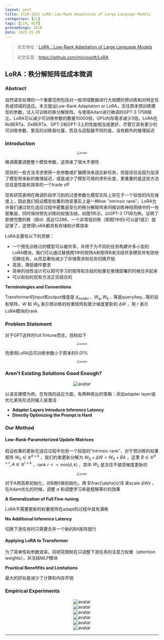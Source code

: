 ```yaml
---
layout: post
title: ICLR-2022 LoRA：Low-Rank Adaptation of Large Language Models
categories: [CL]
tags: [LLM, NLP]
proceedings: ICLR
date: 2022-01-29
---
```


> 论文地址：[LoRA：Low-Rank Adaptation of Large Language Models](https://openreview.net/forum?id=nZeVKeeFYf9)
>
> 论文实现：<https://github.com/microsoft/LoRA>
> 

## LoRA：秩分解矩阵低成本微调

### Abstract

自然语言处理的一个重要范例包括对一般领域数据进行大规模的预训练和对特定任务或领域的适应。本文提出Low-Rank Adaptation or LoRA，冻住原本预训练模型的参数，注入可训练的秩分解矩阵。与使用Adam进行微调的GPT-3 175B相比，LoRA可以减少可训练参数的数量10000倍，GPU内存需求减少3倍。LoRA在RoBERTa、DeBERTa、GPT-2和GPT-3上的性能相当或更好，尽管它具有更少的可训练参数、更高的训练吞吐量，而且与适配器不同的是，没有额外的推理延迟

### Introduction

<div align="center" style="float:center"><img src="https://blog-img-1259433191.cos.ap-shanghai.myqcloud.com/LoRA/fig1.png" alt="avatar" style="zoom:60%;" /></div>

微调需要调整整个模型参数，这带来了很大不便性

现存的一些方法寻求使用一些参数或扩展模块来适应新任务，但是往往会因为加深了模型带来新的推理延迟，或是减少了模型可用的序列长度，更重要的是这些方法往往是性能和效率的一个trade off

现有研究表明在微调阶段学习到的过度参数化模型实际上存在于一个较低的内在维度上，因此我们假设模型权重的改变事实上是一种low "intrinsic rank"。LoRA允许我们通过优化适应过程中密集层变化的秩分解矩阵来间接训练神经网络中的一些密集层，同时保持预先训练的权值冻结，如图1所示。以GPT-3 175B为例，证明了即使完整的秩（即d）高达12288，一个非常低的秩（即图1中的r可以是1或2）就足够了，这使得LoRA都具有存储和计算效率

LoRA主要有以下的贡献：

- 一个预先训练过的模型可以被共享，并用于为不同的任务构建许多小型的LoRA模块。我们可以通过替换图1中的矩阵A和矩阵B来冻结共享模型并有效地切换任务，从而显著地减少了存储需求和任务切换开销
- 高效，降低硬件要求
- 简单的线性设计可以把可学习的矩阵和冻结的权重在推理部署的时候合并起来
- 可以和别的现有方法正交结合的

**Terminologies and Conventions**

Transformer的input和output维度是 $d_{model}$ ，$W_q,W_k...$ 等是query/key...等的投影矩阵，$W$ 和 $W_0$ 表示预训练的权重矩阵和累计梯度更新的 $\Delta W$ ，用 $r$ 表示LoRA模块的rank

### Problem Statement

对于GPT这样的full fintune而言，目标如下

<div align="center" style="float:center"><img src="https://blog-img-1259433191.cos.ap-shanghai.myqcloud.com/LoRA/frm1.png" alt="avatar" style="zoom:60%;" /></div>

而使用LoRA后可训练参数小于原本的0.01%

<div align="center" style="float:center"><img src="https://blog-img-1259433191.cos.ap-shanghai.myqcloud.com/LoRA/frm2.png" alt="avatar" style="zoom:60%;" /></div>

### Aren't Existing Solutions Good Enough?

<div align="center" style="float:center"><img src="https://blog-img-1259433191.cos.ap-shanghai.myqcloud.com/LoRA/tab1.png" alt="avatar" style="zoom:100%;" /></div>

以语言建模为例，在有效的适应方面，有两种突出的策略：添加adapter layer或优化某些形式的输入层激活

- **Adapter Layers Introduce Inference Latency**
- **Directly Optimizing the Prompt is Hard**

### Our Method

#### Low-Rank-Parameterized Update Matrices

假设权重的更新在适应过程中也有一个较低的“intrinsic rank”，对于预训练的权重矩阵 $W_0 \in \mathbb{R}^{d\times k}$ ，我们约束更新分解为 $W_0 + \Delta W=W_0+BA$ ，这里 $B\in \mathbb{R}^{d\times r}, A\in \mathbb{R}^{r\times k}$ ，rank $r<< min(d,k)$  ，其中 $W_0$ 是冻住不接受梯度更新的

<div align="center" style="float:center"><img src="https://blog-img-1259433191.cos.ap-shanghai.myqcloud.com/LoRA/frm3.png" alt="avatar" style="zoom:60%;" /></div>

对于A用高斯初始化，对B用0做初始化。用 $\frac{\alpha}{r}$ 来scale $\Delta Wx$ ，在Adam优化的时候，调整 $\alpha$ 和调整学习率是粗略等价的效果

**A Generalization of Full Fine-tuning**

LoRA不需要更新的权重矩阵在adapt的过程中具有满秩

**No Additional Inference Latency**

切换下游任务时只需要合并一个新的BA矩阵就行

#### Applying LoRA to Transformer

为了简单性和参数效率，将研究限制在只调整下游任务的注意力权重（attention weights），并冻结MLP模块

**Practical Benefifits and Limitations**

最大的好处是减少了计算和内存开销

### Empirical Experiments

<div align="center" style="float:center"><img src="https://blog-img-1259433191.cos.ap-shanghai.myqcloud.com/LoRA/tab2.png" alt="avatar" style="zoom:100%;" /></div>

<div align="center" style="float:center"><img src="https://blog-img-1259433191.cos.ap-shanghai.myqcloud.com/LoRA/tab3.png" alt="avatar" style="zoom:100%;" /></div>

<div align="center" style="float:center"><img src="https://blog-img-1259433191.cos.ap-shanghai.myqcloud.com/LoRA/tab4.png" alt="avatar" style="zoom:100%;" /></div>

<div align="center" style="float:center"><img src="https://blog-img-1259433191.cos.ap-shanghai.myqcloud.com/LoRA/fig2.png" alt="avatar" style="zoom:100%;" /></div>

<div align="center" style="float:center"><img src="https://blog-img-1259433191.cos.ap-shanghai.myqcloud.com/LoRA/tab5.png" alt="avatar" style="zoom:100%;" /></div>

<div align="center" style="float:center"><img src="https://blog-img-1259433191.cos.ap-shanghai.myqcloud.com/LoRA/tab6.png" alt="avatar" style="zoom:100%;" /></div>

<HR align=left color=#987cb9 SIZE=1>